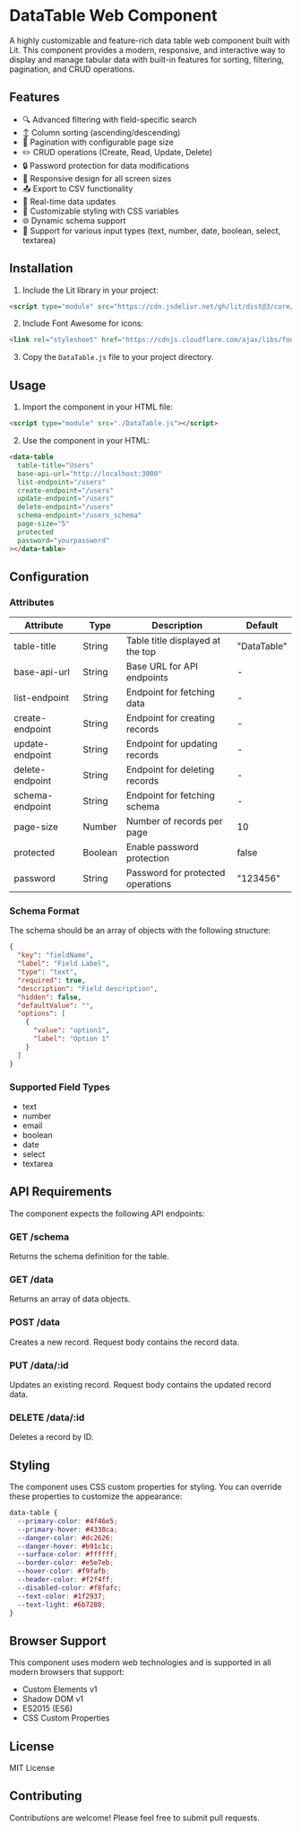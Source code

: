 # DataTable Web Component

A highly customizable and feature-rich data table web component built with Lit. This component provides a modern, responsive, and interactive way to display and manage tabular data with built-in features for sorting, filtering, pagination, and CRUD operations.

## Features

- 🔍 Advanced filtering with field-specific search
- ↕️ Column sorting (ascending/descending)
- 📄 Pagination with configurable page size
- ✏️ CRUD operations (Create, Read, Update, Delete)
- 🔒 Password protection for data modifications
- 📱 Responsive design for all screen sizes
- 📤 Export to CSV functionality
- 🔄 Real-time data updates
- 🎨 Customizable styling with CSS variables
- 🌐 Dynamic schema support
- 📝 Support for various input types (text, number, date, boolean, select, textarea)

## Installation

1. Include the Lit library in your project:
```html
<script type="module" src="https://cdn.jsdelivr.net/gh/lit/dist@3/core/lit-core.min.js"></script>
```

2. Include Font Awesome for icons:
```html
<link rel="stylesheet" href="https://cdnjs.cloudflare.com/ajax/libs/font-awesome/6.7.2/css/all.min.css">
```

3. Copy the `DataTable.js` file to your project directory.

## Usage

1. Import the component in your HTML file:
```html
<script type="module" src="./DataTable.js"></script>
```

2. Use the component in your HTML:
```html
<data-table 
  table-title="Users"
  base-api-url="http://localhost:3000"
  list-endpoint="/users"
  create-endpoint="/users"
  update-endpoint="/users"
  delete-endpoint="/users"
  schema-endpoint="/users_schema"
  page-size="5"
  protected
  password="yourpassword"
></data-table>
```

## Configuration

### Attributes

| Attribute | Type | Description | Default |
|-----------|------|-------------|---------|
| table-title | String | Table title displayed at the top | "DataTable" |
| base-api-url | String | Base URL for API endpoints | - |
| list-endpoint | String | Endpoint for fetching data | - |
| create-endpoint | String | Endpoint for creating records | - |
| update-endpoint | String | Endpoint for updating records | - |
| delete-endpoint | String | Endpoint for deleting records | - |
| schema-endpoint | String | Endpoint for fetching schema | - |
| page-size | Number | Number of records per page | 10 |
| protected | Boolean | Enable password protection | false |
| password | String | Password for protected operations | "123456" |

### Schema Format

The schema should be an array of objects with the following structure:

```json
{
  "key": "fieldName",
  "label": "Field Label",
  "type": "text",
  "required": true,
  "description": "Field description",
  "hidden": false,
  "defaultValue": "",
  "options": [
    {
      "value": "option1",
      "label": "Option 1"
    }
  ]
}
```

### Supported Field Types

- text
- number
- email
- boolean
- date
- select
- textarea

## API Requirements

The component expects the following API endpoints:

### GET /schema
Returns the schema definition for the table.

### GET /data
Returns an array of data objects.

### POST /data
Creates a new record. Request body contains the record data.

### PUT /data/:id
Updates an existing record. Request body contains the updated record data.

### DELETE /data/:id
Deletes a record by ID.

## Styling

The component uses CSS custom properties for styling. You can override these properties to customize the appearance:

```css
data-table {
  --primary-color: #4f46e5;
  --primary-hover: #4338ca;
  --danger-color: #dc2626;
  --danger-hover: #b91c1c;
  --surface-color: #ffffff;
  --border-color: #e5e7eb;
  --hover-color: #f9fafb;
  --header-color: #f2f4ff;
  --disabled-color: #f8fafc;
  --text-color: #1f2937;
  --text-light: #6b7280;
}
```

## Browser Support

This component uses modern web technologies and is supported in all modern browsers that support:
- Custom Elements v1
- Shadow DOM v1
- ES2015 (ES6)
- CSS Custom Properties

## License

MIT License

## Contributing

Contributions are welcome! Please feel free to submit pull requests.